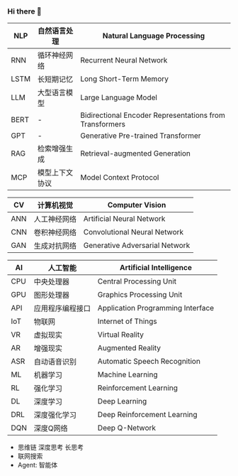 ### Hi there 👋
| NLP | 自然语言处理 | Natural Language Processing |
| ----- | ----- | ----- |
| RNN | 循环神经网络 | Recurrent Neural Network |
| LSTM | 长短期记忆 | Long Short-Term Memory |
| LLM | 大型语言模型 | Large Language Model |
| BERT | - | Bidirectional Encoder Representations from Transformers |
| GPT | - | Generative Pre-trained Transformer |
| RAG | 检索增强生成 | Retrieval-augmented Generation |
| MCP | 模型上下文协议 | Model Context Protocol |

| CV | 计算机视觉 | Computer Vision |
| ----- | ----- | ----- |
| ANN | 人工神经网络 | Artificial Neural Network |
| CNN | 卷积神经网络 | Convolutional Neural Network |
| GAN | 生成对抗网络 | Generative Adversarial Network |

| AI | 人工智能 | Artificial Intelligence |
| ----- | ----- | ----- |
| CPU | 中央处理器 | Central Processing Unit |
| GPU | 图形处理器 | Graphics Processing Unit |
| API | 应用程序编程接口 | Application Programming Interface |
| IoT | 物联网 | Internet of Things |
| VR | 虚拟现实 | Virtual Reality |
| AR | 增强现实 | Augmented Reality |
| ASR | 自动语音识别 | Automatic Speech Recognition |
| ML | 机器学习 | Machine Learning |
| RL | 强化学习 | Reinforcement Learning |
| DL | 深度学习 | Deep Learning |
| DRL | 深度强化学习 | Deep Reinforcement Learning |
| DQN | 深度Q网络 | Deep Q-Network |

 - 思维链 深度思考 长思考
 - 联网搜索
 - Agent: 智能体

<!--
**wwkiyyx/wwkiyyx** is a ✨ _special_ ✨ repository because its `README.md` (this file) appears on your GitHub profile.

Here are some ideas to get you started:

- 🔭 I’m currently working on ...
- 🌱 I’m currently learning ...
- 👯 I’m looking to collaborate on ...
- 🤔 I’m looking for help with ...
- 💬 Ask me about ...
- 📫 How to reach me: ...
- 😄 Pronouns: ...
- ⚡ Fun fact: ...
-->
